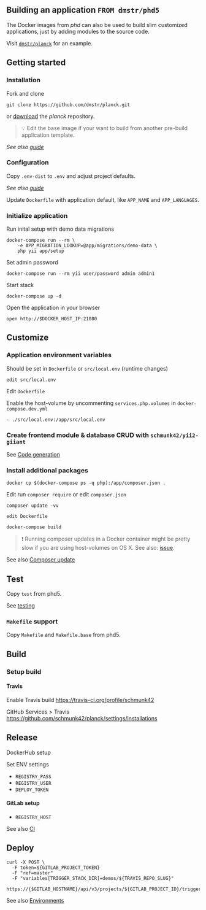 ## Building an application `FROM dmstr/phd5`

The Docker images from *phd* can also be used to build slim customized applications, just by adding modules to the source code.

Visit [`dmstr/planck`](https://github.com/dmstr/planck) for an example.


## Getting started

### Installation

Fork and clone

```
git clone https://github.com/dmstr/planck.git
```

or [download](https://github.com/dmstr/planck/releases) the *planck* repository.

> :bulb: Edit the base image if your want to build from another pre-build application template.

*See also [guide](../development/installation.md)*


### Configuration

Copy `.env-dist` to `.env` and adjust project defaults.
 
 *See also [guide](../development/configuration.md)*

Update `Dockerfile` with application default, like `APP_NAME` and `APP_LANGUAGES`.

### Initialize application

Run inital setup with demo data migrations

```
docker-compose run --rm \
    -e APP_MIGRATION_LOOKUP=@app/migrations/demo-data \
    php yii app/setup
```

Set admin password

```
docker-compose run --rm yii user/password admin admin1
```

Start stack

```
docker-compose up -d
```

Open the application in your browser

```
open http://$DOCKER_HOST_IP:21080
```

## Customize


### Application environment variables

Should be set in `Dockerfile` or `src/local.env` (runtime changes) 

    edit src/local.env

Edit `Dockerfile`

Enable the host-volume by uncommenting `services.php.volumes` in `docker-compose.dev.yml`     

    - ./src/local.env:/app/src/local.env


### Create frontend module & database CRUD with `schmunk42/yii2-giiant`

See [Code generation](code-generation.md)



### Install additional packages
    
    docker cp $(docker-compose ps -q php):/app/composer.json .

Edit run `composer require` or edit `composer.json`

    composer update -vv
    
    edit Dockerfile
    
    docker-compose build

> :exclamation: Running composer updates in a Docker container might be pretty slow if you are using host-volumes on OS X. See also: [issue](https://github.com/docker/for-mac/issues/77).

See also [Composer update](composer-update-packages.md)


## Test

Copy `test` from phd5.

See [testing](../development/testing.md)

### `Makefile` support

Copy `Makefile` and `Makefile.base` from phd5.



## Build

### Setup build

#### Travis

Enable Travis build
https://travis-ci.org/profile/schmunk42

GitHub Services > Travis
https://github.com/schmunk42/planck/settings/installations



## Release

DockerHub setup

Set ENV settings

- `REGISTRY_PASS`
- `REGISTRY_USER`
- `DEPLOY_TOKEN`

#### GitLab setup

- `REGISTRY_HOST`

See also [CI](../deployment/continuous-integration.md)

## Deploy

```
curl -X POST \
  -F token=${GITLAB_PROJECT_TOKEN} 
  -F "ref=master" 
  -F "variables[TRIGGER_STACK_DIR]=demos/${TRAVIS_REPO_SLUG}" 
  https://{$GITLAB_HOSTNAME}/api/v3/projects/${GITLAB_PROJECT_ID}/trigger/builds
```

See also [Environments](../deployment/environments.md)